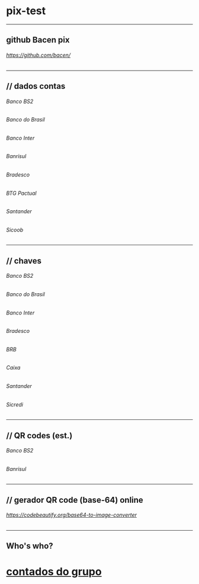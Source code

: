 # pix-test

    
---
## github Bacen pix<br>

###### https://github.com/bacen/

---
## // dados contas<br>
###### Banco BS2
###### Banco do Brasil
###### Banco Inter
###### Banrisul
###### Bradesco
###### BTG Pactual
###### Santander
###### Sicoob

---
## // chaves
###### Banco BS2
###### Banco do Brasil
###### Banco Inter
###### Bradesco
###### BRB
###### Caixa
###### Santander
###### Sicredi

---
 ## // QR codes (est.)
###### Banco BS2
###### Banrisul
---
 ## // gerador QR code (base-64) online
###### https://codebeautify.org/base64-to-image-converter
---
## Who's who?
[contados do grupo](contatos.md)
=======
